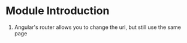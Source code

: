 # Module Introduction
01. Angular's router allows you to change the url, but still use the same page